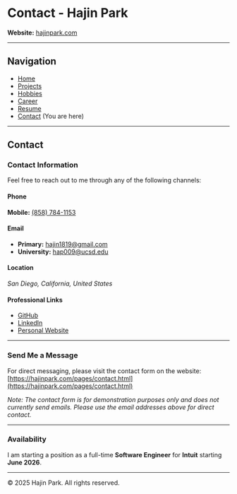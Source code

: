 # Contact - Hajin Park

**Website:** [hajinpark.com](https://hajinpark.com)

---

## Navigation
- [Home](../index.md)
- [Projects](projects.md)
- [Hobbies](hobbies.md)
- [Career](career.md)
- [Resume](resume.md)
- [Contact](contact.md) (You are here)

---

## Contact

### Contact Information

Feel free to reach out to me through any of the following channels:

#### Phone
**Mobile:** [(858) 784-1153](tel:+18587841153)

#### Email
- **Primary:** [hajin1819@gmail.com](mailto:hajin1819@gmail.com)
- **University:** [hap009@ucsd.edu](mailto:hap009@ucsd.edu)

#### Location
*San Diego, California, United States*

#### Professional Links
- [GitHub](https://github.com/hajin-park)
- [LinkedIn](https://www.linkedin.com/in/hajinpark)
- [Personal Website](https://hajinpark.com)

---

### Send Me a Message

For direct messaging, please visit the contact form on the website:
[https://hajinpark.com/pages/contact.html](https://hajinpark.com/pages/contact.html)

*Note: The contact form is for demonstration purposes only and does not currently send emails. Please use the email addresses above for direct contact.*

---

### Availability

I am starting a position as a full-time **Software Engineer** for **Intuit** starting **June 2026**.

---

© 2025 Hajin Park. All rights reserved.


